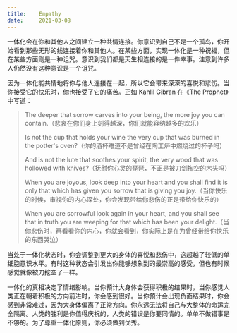 ```yaml
---
title:    Empathy
date:     2021-03-08
---
```


一体化会在你和其他人之间建立一种共情连接。你意识到自己不是一个孤岛，你开始看到那些无形的线连接着你和其他人。在某些方面，实现一体化是一种祝福，但在某些方面则是一种诅咒。意识到我们都是天生相连接的是一件幸事。注意到许多人仍然没有这种意识是一个诅咒。

因为一体化能共情地将你与他人连接在一起，所以它会带来深深的喜悦和悲伤。当你接受它的快乐时，你也接受了它的痛苦。正如 Kahlil Gibran 在《The Prophet》中写道：

> The deeper that sorrow carves into your being, the more joy you can contain.（悲哀在你们身上刻得越深，你们就能容纳越多的欢乐）
>
> Is not the cup that holds your wine the very cup that was burned in the potter's oven?（你的酒杯难道不是曾经在陶工炉中燃烧过的杯子吗）
>
> And is not the lute that soothes your spirit, the very wood that was hollowed with knives?（抚慰你心灵的琵琶，不正是被刀剑掏空的木头吗）
>
> When you are joyous, look deep into your heart and you shall find it is only that which has given you sorrow that is giving you joy.（当你快乐的时候，审视你的内心深处，你会发现带给你悲伤的正是带给你快乐的）
>
> When you are sorrowful look again in your heart, and you shall see that in truth you are weeping for that which has been your delight.（当你悲伤时，再看看你的内心，你就会看到，你实际上是在为曾经带给你快乐的东西哭泣）

当处于一体化状态时，你会调整到更大的身体的喜悦和悲伤中，这超越了较低的单细胞意识水平。有时这种状态会引发出你能够想象到的最崇高的感受，但也有时候感觉就像被刀挖空了一样。

一体化的真相决定了情绪影响。当你预计大身体会获得积极的结果时，当你感觉人类正在朝着积极的方向前进时，你会感到很好。当你预计会出现负面结果时，你会感到非常难过，因为大身体偏离了正常方向。你永远无法将自己与大整体的命运完全隔离。人类的胜利是你值得庆祝的，人类的错误是你要同情的。单单不做错事是不够的。为了尊重一体化原则，你必须做到优秀。

